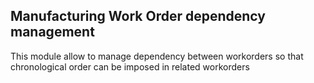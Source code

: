 Manufacturing Work Order dependency management
----------------------------------------------
This module allow to manage dependency between workorders so that chronological order can be imposed in related workorders



